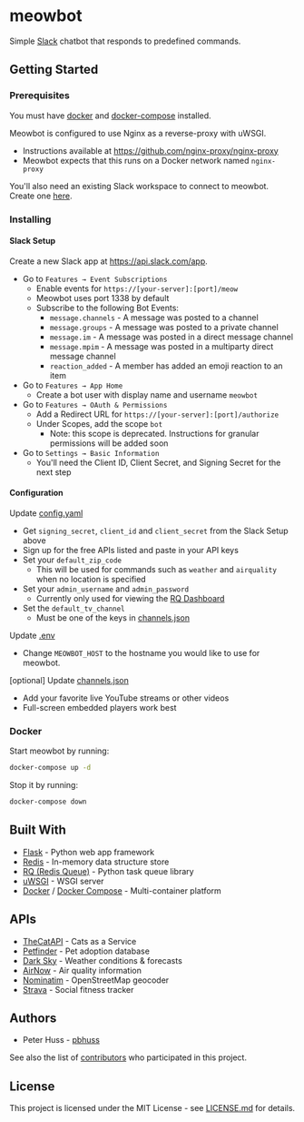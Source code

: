 # meowbot

Simple [Slack](https://slack.com) chatbot that responds to predefined commands.

## Getting Started

### Prerequisites

You must have [docker](https://docs.docker.com/install/) and
[docker-compose](https://docs.docker.com/compose/install/) installed.

Meowbot is configured to use Nginx as a reverse-proxy with uWSGI.
* Instructions available at https://github.com/nginx-proxy/nginx-proxy
* Meowbot expects that this runs on a Docker network named `nginx-proxy`

You'll also need an existing Slack workspace to connect to meowbot. Create one
[here](https://slack.com/create).

### Installing

#### Slack Setup
Create a new Slack app at https://api.slack.com/app.
* Go to `Features → Event Subscriptions`
    * Enable events for `https://[your-server]:[port]/meow`
    * Meowbot uses port 1338 by default
    * Subscribe to the following Bot Events:
        * `message.channels` - A message was posted to a channel
        * `message.groups` - A message was posted to a private channel
        * `message.im` - A message was posted in a direct message channel
        * `message.mpim` - A message was posted in a multiparty direct message
        channel
        * `reaction_added` - A member has added an emoji reaction to an item
* Go to `Features → App Home`
    * Create a bot user with display name and username `meowbot`
* Go to `Features → OAuth & Permissions`
    * Add a Redirect URL for `https://[your-server]:[port]/authorize`
    * Under Scopes, add the scope `bot`
        * Note: this scope is deprecated. Instructions for granular permissions
        will be added soon
* Go to `Settings → Basic Information`
    * You'll need the Client ID, Client Secret, and Signing Secret for the next
    step

#### Configuration
Update [config.yaml](instance/config.yaml)
* Get `signing_secret`, `client_id` and `client_secret` from the Slack Setup
above
* Sign up for the free APIs listed and paste in your API keys
* Set your `default_zip_code`
    * This will be used for commands such as `weather` and `airquality` when no
    location is specified
* Set your `admin_username` and `admin_password`
    * Currently only used for viewing the
    [RQ Dashboard](https://github.com/eoranged/rq-dashboard)
* Set the `default_tv_channel`
    * Must be one of the keys in [channels.json](instance/channels.json)

Update [.env](.env)
* Change `MEOWBOT_HOST` to the hostname you would like to use for meowbot.

\[optional\] Update [channels.json](instance/channels.json)
* Add your favorite live YouTube streams or other videos
* Full-screen embedded players work best

### Docker

Start meowbot by running:
```bash
docker-compose up -d
```
Stop it by running:
```bash
docker-compose down
```

## Built With

* [Flask](http://flask.pocoo.org/) - Python web app framework
* [Redis](https://redis.io/) - In-memory data structure store
* [RQ (Redis Queue)](https://python-rq.org/) - Python task queue library
* [uWSGI](https://uwsgi-docs.readthedocs.io/en/latest/) - WSGI server
* [Docker](https://docs.docker.com/) /
  [Docker Compose](https://docs.docker.com/compose/) - Multi-container platform

## APIs

* [TheCatAPI](https://thecatapi.com/) - Cats as a Service
* [Petfinder](https://www.petfinder.com/developers/) - Pet adoption database
* [Dark Sky](https://darksky.net/dev) - Weather conditions & forecasts
* [AirNow](https://docs.airnowapi.org/) - Air quality information
* [Nominatim](https://nominatim.openstreetmap.org/) - OpenStreetMap geocoder
* [Strava](https://developers.strava.com/) - Social fitness tracker

## Authors

* Peter Huss - [pbhuss](https://github.com/pbhuss)

See also the list of
[contributors](https://github.com/pbhuss/meowbot/contributors) who participated
in this project.

## License

This project is licensed under the MIT License - see [LICENSE.md](LICENSE.md)
for details.
